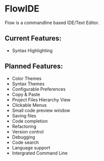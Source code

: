 # FlowIDE
Flow is a commandline based IDE/Text Editor.
## Current Features:
* Syntax Highlighting
## Planned Features:
* Color Themes
* Syntax Themes
* Configurable Preferences
* Copy & Paste
* Project Files Hierarchy View
* Clickable Menus
* Small code preview window
* Saving files
* Code completion
* Refactoring
* Version control
* Debugging
* Code search
* Language support
* Intergrated Command Line
